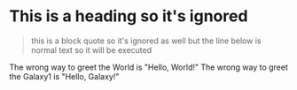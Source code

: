 # This is a heading so it's ignored

> this is a block quote so it's ignored as well
> but the line below is normal text so it will be executed

The wrong way to greet the World is "Hello, World!"
The wrong way to greet the Galaxy1 is "Hello, Galaxy!"